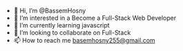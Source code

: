 - 👋 Hi, I’m @BassemHosny
- 👀 I’m interested in a 
Become a Full-Stack Web Developer
- 🌱 I’m currently learning javascript
- 💞️ I’m looking to collaborate on Full-Stack
- 📫 How to reach me basemhosny255@gmail.com

<!---
BassemHosny/BassemHosny is a ✨ special ✨ repository because its `README.md` (this file) appears on your GitHub profile.
You can click the Preview link to take a look at your changes.
--->
